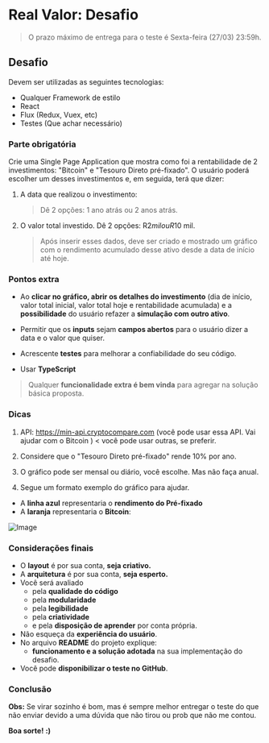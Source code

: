 # Real Valor: Desafio

> O prazo máximo de entrega para o teste é Sexta-feira (27/03) 23:59h.

## Desafio

Devem ser utilizadas as seguintes tecnologias:

- Qualquer Framework de estilo
- React
- Flux (Redux, Vuex, etc)
- Testes (Que achar necessário)

### Parte obrigatória

Crie uma Single Page Application que mostra como foi a rentabilidade de 2 investimentos: "Bitcoin" e "Tesouro Direto pré-fixado". O usuário poderá escolher um desses investimentos e, em seguida, terá que dizer:

1. A data que realizou o investimento:

   > Dê 2 opções: 1 ano atrás ou 2 anos atrás.

2. O valor total investido. Dê 2 opções: R$2 mil ou R$10 mil.

   > Após inserir esses dados, deve ser criado e mostrado um gráfico com o rendimento acumulado desse ativo desde a data de início até hoje.

### Pontos extra

- Ao **clicar no gráfico, abrir os detalhes do investimento** (dia de início, valor total inicial, valor total hoje e rentabilidade acumulada) e a **possibilidade** do usuário refazer a **simulação com outro ativo**.

- Permitir que os **inputs** sejam **campos abertos** para o usuário dizer a data e o valor que quiser.

- Acrescente **testes** para melhorar a confiabilidade do seu código.

- Usar **TypeScript**

> Qualquer **funcionalidade extra é bem vinda** para agregar na solução básica proposta.

### Dicas

1. API: <https://min-api.cryptocompare.com> (você pode usar essa API. Vai ajudar com o Bitcoin ) < você pode usar outras, se preferir.

2. Considere que o "Tesouro Direto pré-fixado" rende 10% por ano.

3. O gráfico pode ser mensal ou diário, você escolhe. Mas não faça anual.

4. Segue um formato exemplo do gráfico para ajudar.

- A **linha azul** representaria o **rendimento do Pré-fixado**
- A **laranja** representaria o **Bitcoin**:

![Image](https://i.ibb.co/c6C89fY/unnamed.png)

### Considerações finais

- O **layout** é por sua conta, **seja criativo.**
- A **arquitetura** é por sua conta, **seja esperto.**
- Você será avaliado
  - pela **qualidade do código**
  - pela **modularidade**
  - pela **legibilidade**
  - pela **criatividade**
  - e pela **disposição de aprender** por conta própria.
- Não esqueça da **experiência do usuário**.
- No arquivo **README** do projeto explique:
  - **funcionamento e a solução adotada** na sua implementação do desafio.
- Você pode **disponibilizar o teste no GitHub**.

### Conclusão

**Obs:** Se virar sozinho é bom, mas é sempre melhor entregar o teste do que não enviar devido a uma dúvida que não tirou ou prob que não me contou.

**Boa sorte!** **:)**
